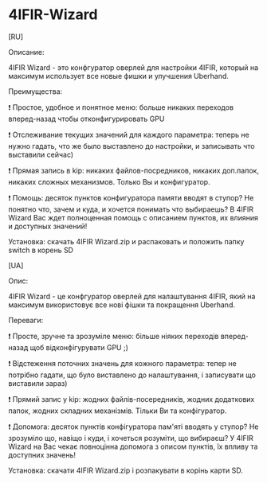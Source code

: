 # 4IFIR-Wizard


[RU]

Описание:

4IFIR Wizard - это конфгуратор оверлей для настройки 4IFIR, который на максимум использует все новые фишки и улучшения Uberhand.

Преимущества:

❗️ Простое, удобное и понятное меню: больше никаких переходов вперед-назад чтобы отконфигурировать GPU

❗️ Отслеживание текущих значений для каждого параметра: теперь не нужно гадать, что же было выставлено до настройки, и записывать что выставили сейчас)

❗️ Прямая запись в kip: никаких файлов-посредников, никаких доп.папок, никаких сложных механизмов. Только Вы и конфигуратор.

❗️ Помощь: десяток пунктов конфигуратора памяти вводят в ступор? Не понятно что, зачем и куда, и хочется понимать что выбираешь? В 4IFIR Wizard Вас ждет полноценная помощь с описанием пунктов, их влияния и доступных значений!

Установка: скачать 4IFIR Wizard.zip и распаковать и положить папку switch в корень SD

[UA]

Опис:

4IFIR Wizard - це конфгуратор оверлей для налаштування 4IFIR, який на максимум використовує все нові фішки та покращення Uberhand.

Переваги:

❗️ Просте, зручне та зрозуміле меню: більше ніяких переходів вперед-назад щоб відконфігурувати GPU ;)

❗️ Відстеження поточних значень для кожного параметра: тепер не потрібно гадати, що було виставлено до налаштування, і записувати що виставили зараз)

❗️ Прямий запис у kip: жодних файлів-посередників, жодних додаткових папок, жодних складних механізмів. Тільки Ви та конфігуратор.

❗️ Допомога: десяток пунктів конфігуратора пам'яті вводять у ступор? Не зрозуміло що, навіщо і куди, і хочеться розуміти, що вибираєш? У 4IFIR Wizard на Вас чекає повноцінна допомога з описом пунктів, їх впливу та доступних значень!

Установка: скачати  4IFIR Wizard.zip i розпакувати в корінь карти SD.
